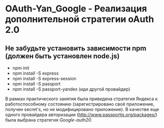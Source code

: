 # OAuth-Yan_Google - Реализация дополнительной стратегии oAuth 2.0
## Не забудьте установить зависимости npm (должен быть установлен node.js)
- npm init
- npm install -S express
- npm install -S express-session
- npm install -S passport
- npm install -S passport-yandex (иди другой провайдер)

В рамках практического занятия была приведена стратегия Яндекса к работоспособному состоянию (зарегистрировано своё приложение, получен secret's, но не модифицировано приложение). В качестве еще одного провайдера авторизации (http://www.passportjs.org/packages/) была выбрана стратегия *Google-auth20*.
